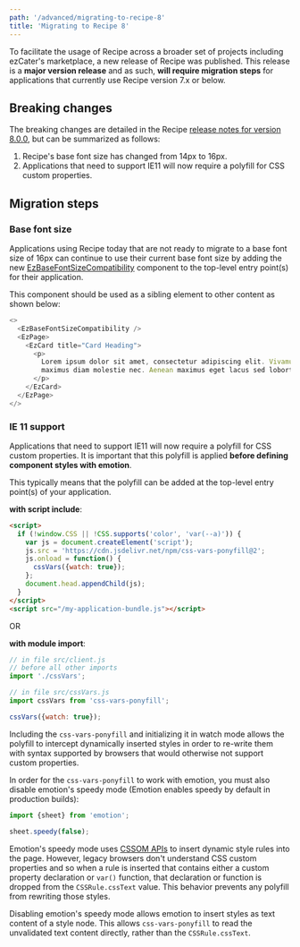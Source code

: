 ```yaml
---
path: '/advanced/migrating-to-recipe-8'
title: 'Migrating to Recipe 8'
---
```


To facilitate the usage of Recipe across a broader set of projects including ezCater's marketplace, a new release of Recipe was published. This release is a **major version release** and as such, **will require migration steps** for applications that currently use Recipe version 7.x or below.

## Breaking changes

The breaking changes are detailed in the Recipe [release notes for version 8.0.0](/changelog/#800---2019-12-16), but can be summarized as follows:

1. Recipe's base font size has changed from 14px to 16px.
2. Applications that need to support IE11 will now require a polyfill for CSS custom properties.

## Migration steps

### Base font size

Applications using Recipe today that are not ready to migrate to a base font size of 16px can continue to use their current base font size by adding the new [EzBaseFontSizeCompatibility](/components/ez-base-font-size-Compatibility) component to the top-level entry point(s) for their application.

This component should be used as a sibling element to other content as shown below:

```js
<>
  <EzBaseFontSizeCompatibility />
  <EzPage>
    <EzCard title="Card Heading">
      <p>
        Lorem ipsum dolor sit amet, consectetur adipiscing elit. Vivamus ultrices finibus purus, in
        maximus diam molestie nec. Aenean maximus eget lacus sed lobortis.
      </p>
    </EzCard>
  </EzPage>
</>
```

### IE 11 support

Applications that need to support IE11 will now require a polyfill for CSS custom properties. It is important that this polyfill is applied **before defining component styles with emotion**.

This typically means that the polyfill can be added at the top-level entry point(s) of your application.

**with script include**:

```html
<script>
  if (!window.CSS || !CSS.supports('color', 'var(--a)')) {
    var js = document.createElement('script');
    js.src = 'https://cdn.jsdelivr.net/npm/css-vars-ponyfill@2';
    js.onload = function() {
      cssVars({watch: true});
    };
    document.head.appendChild(js);
  }
</script>
<script src="/my-application-bundle.js"></script>
```

OR

**with module import**:

```js
// in file src/client.js
// before all other imports
import './cssVars';

// in file src/cssVars.js
import cssVars from 'css-vars-ponyfill';

cssVars({watch: true});
```

Including the `css-vars-ponyfill` and initializing it in watch mode allows the polyfill to intercept dynamically inserted styles in order to re-write them with syntax supported by browsers that would otherwise not support custom properties.

In order for the `css-vars-ponyfill` to work with emotion, you must also disable emotion's speedy mode (Emotion enables speedy by default in production builds):

```js
import {sheet} from 'emotion';

sheet.speedy(false);
```

Emotion's speedy mode uses [CSSOM APIs](https://developer.mozilla.org/en-US/docs/Web/API/CSS_Object_Model) to insert dynamic style rules into the page. However, legacy browsers don't understand CSS custom properties and so when a rule is inserted that contains either a custom property declaration or `var()` function, that declaration or function is dropped from the `CSSRule.cssText` value. This behavior prevents any polyfill from rewriting those styles.

Disabling emotion's speedy mode allows emotion to insert styles as text content of a style node. This allows `css-vars-ponyfill` to read the unvalidated text content directly, rather than the `CSSRule.cssText`.
